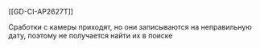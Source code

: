 [[GD-CI-AP2627T]]

Сработки с камеры приходят, но они записываются на неправильную дату, поэтому не получается найти их в поиске